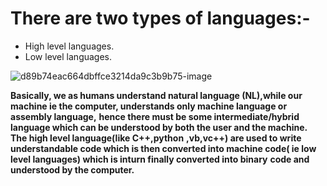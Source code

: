 # There are two types of languages:-

* High level languages. <br/>
* Low level languages.

![d89b74eac664dbffce3214da9c3b9b75-image](https://github.com/user-attachments/assets/bfb9b7f0-5ce5-4a7d-a4eb-254833496a05)

**Basically, we as humans understand natural language (NL),while our machine ie the computer, understands only machine language or assembly language,** 
**hence there must be some intermediate/hybrid language which can be understood by both the user and the machine. The high level language(like C++,python**
**,vb,vc++) are used to write understandable code which is then converted into machine code( ie low level languages) which is inturn finally converted into binary** **code and understood by the computer.**

  


